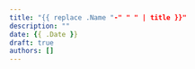 ```yaml
---
title: "{{ replace .Name "-" " " | title }}"
description: ""
date: {{ .Date }}
draft: true 
authors: []
---
```

